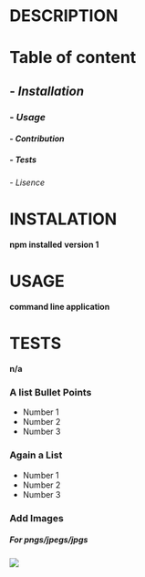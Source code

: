 # DESCRIPTION

# **Table of content**

## - _Installation_
### - _Usage_
#### - _Contribution_
##### - _Tests_
###### - _Lisence_

 # INSTALATION
 **npm installed**
 **version 1**

 # USAGE
 **command line application**

 # TESTS
 **n/a**

### A list Bullet Points
* Number 1
* Number 2
* Number 3

### Again a List
- Number 1
- Number 2
- Number 3

### Add Images  

##### For pngs/jpegs/jpgs

<img src="![SoExcited~GIF](https://github.com/Reggy5001/editREADME/assets/150903197/56fda4d9-ded7-4642-9ccd-540173f1a167)
">
